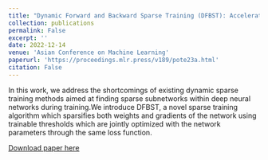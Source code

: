 ```yaml
---
title: "Dynamic Forward and Backward Sparse Training (DFBST): Accelerated Deep Learning through Completely Sparse Training Schedule"
collection: publications
permalink: False
excerpt: ''
date: 2022-12-14
venue: 'Asian Conference on Machine Learning'
paperurl: 'https://proceedings.mlr.press/v189/pote23a.html'
citation: False
---
```

In this work, we address the shortcomings of existing dynamic sparse training methods aimed at finding sparse subnetworks within deep neural networks during training.We introduce DFBST, a novel sparse training algorithm which sparsifies both weights and gradients of the network using trainable thresholds which are jointly optimized with the network parameters through the same loss function.



[Download paper here](https://proceedings.mlr.press/v189/pote23a/pote23a.pdf)

<!-- Recommended citation: Your Name, You. (2009). "Paper Title Number 1." <i>Journal 1</i>. 1(1). -->